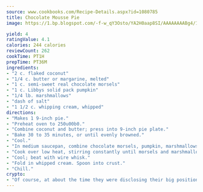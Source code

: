 ```yaml
---
source: www.cookbooks.com/Recipe-Details.aspx?id=1080785
title: Chocolate Mousse Pie
image: https://1.bp.blogspot.com/-f-w_qY3Osto/YA2H0aap8SI/AAAAAAAABg4/17myAO5s9b8JksYvWDXpYkaDlcY0g6k_gCLcBGAsYHQ/s296/3.png

yield: 4
ratingValue: 4.1
calories: 244 calories
reviewCount: 262
cookTime: PT1H
prepTime: PT36M
ingredients:
- "2 c. flaked coconut"
- "1/4 c. butter or margarine, melted"
- "1 c. semi-sweet real chocolate morsels"
- "1 c. Libbys solid pack pumpkin"
- "1/4 lb. marshmallows"
- "dash of salt"
- "1 1/2 c. whipping cream, whipped"
directions:
- "Makes 1 9-inch pie."
- "Preheat oven to 250u00b0."
- "Combine coconut and butter; press into 9-inch pie plate."
- "Bake 30 to 35 minutes, or until evenly browned."
- "Cool."
- "In medium saucepan, combine chocolate morsels, pumpkin, marshmallows and salt."
- "Cook over low heat, stirring constantly until morsels and marshmallows melt and mixture is smooth."
- "Cool; beat with wire whisk."
- "Fold in whipped cream. Spoon into crust."
- "Chill."
crypto:
- "Of course, at about the time they were disclosing their big position, Bitcoin started to crash."
---
```

